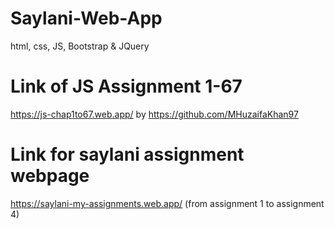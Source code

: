 # Saylani-Web-App
html, css, JS, Bootstrap &amp; JQuery

# Link of JS Assignment 1-67
https://js-chap1to67.web.app/
by https://github.com/MHuzaifaKhan97

# Link for saylani assignment webpage
https://saylani-my-assignments.web.app/
(from assignment 1 to assignment 4)
